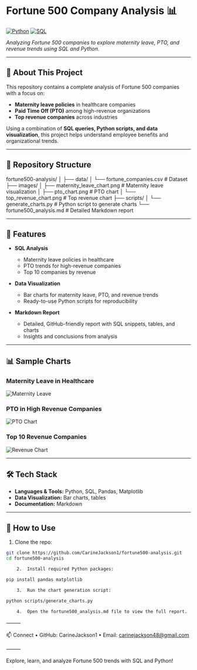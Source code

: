 # Fortune 500 Company Analysis 📊

[![Python](https://img.shields.io/badge/Python-3670A0?style=for-the-badge&logo=python&logoColor=ffdd54)](https://www.python.org/)
[![SQL](https://img.shields.io/badge/SQL-FF5733?style=for-the-badge&logo=mysql&logoColor=white)](https://www.mysql.com/)

*Analyzing Fortune 500 companies to explore maternity leave, PTO, and revenue trends using SQL and Python.*

---

## 🚀 About This Project

This repository contains a complete analysis of Fortune 500 companies with a focus on:

- **Maternity leave policies** in healthcare companies  
- **Paid Time Off (PTO)** among high-revenue organizations  
- **Top revenue companies** across industries  

Using a combination of **SQL queries, Python scripts, and data visualization**, this project helps understand employee benefits and organizational trends.

---

## 📂 Repository Structure

fortune500-analysis/
│
├── data/
│   └── fortune_companies.csv       # Dataset
├── images/
│   ├── maternity_leave_chart.png   # Maternity leave visualization
│   ├── pto_chart.png               # PTO chart
│   └── top_revenue_chart.png       # Top revenue chart
├── scripts/
│   └── generate_charts.py          # Python script to generate charts
└── fortune500_analysis.md          # Detailed Markdown report

---

## 💼 Features

- **SQL Analysis**  
  - Maternity leave policies in healthcare  
  - PTO trends for high-revenue companies  
  - Top 10 companies by revenue  

- **Data Visualization**  
  - Bar charts for maternity leave, PTO, and revenue trends  
  - Ready-to-use Python scripts for reproducibility  

- **Markdown Report**  
  - Detailed, GitHub-friendly report with SQL snippets, tables, and charts  
  - Insights and conclusions from analysis  

---

## 📊 Sample Charts

### Maternity Leave in Healthcare
![Maternity Leave](images/maternity_leave_chart.png)

### PTO in High Revenue Companies
![PTO Chart](images/pto_chart.png)

### Top 10 Revenue Companies
![Revenue Chart](images/top_revenue_chart.png)

---

## 🛠 Tech Stack

- **Languages & Tools:** Python, SQL, Pandas, Matplotlib  
- **Data Visualization:** Bar charts, tables  
- **Documentation:** Markdown  

---

## 📄 How to Use

1. Clone the repo:
```bash
git clone https://github.com/CarineJackson1/fortune500-analysis.git
cd fortune500-analysis

	2.	Install required Python packages:

pip install pandas matplotlib

	3.	Run the chart generation script:

python scripts/generate_charts.py

	4.	Open the fortune500_analysis.md file to view the full report.
```
⸻

📫 Connect
	•	GitHub: CarineJackson1
	•	Email: carinejackson48@gmail.com

⸻

Explore, learn, and analyze Fortune 500 trends with SQL and Python!
